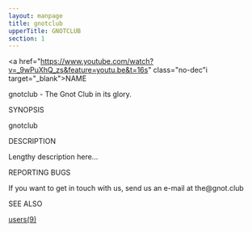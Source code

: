 ```yaml
---
layout: manpage
title: gnotclub
upperTitle: GNOTCLUB
section: 1
---
```


<a href="https://www.youtube.com/watch?v=_9wPuXhQ_zs&feature=youtu.be&t=16s" class="no-dec"i target="_blank">NAME</a>

<div class="manp">gnotclub - The Gnot Club in its glory.</div>

SYNOPSIS

<div class="manp">gnotclub</div>

DESCRIPTION

<div class="manp">Lengthy description here...</div>

REPORTING BUGS

<div class="manp">If you want to get in touch with us, send us an e-mail at
the@gnot.club</div>

SEE ALSO

<div class="manp">
	<a href="/users">users(9)</a>
</div>

